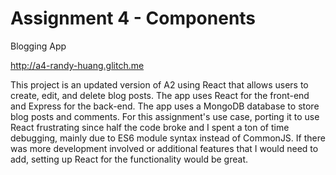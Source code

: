 Assignment 4 - Components
===

Blogging App

http://a4-randy-huang.glitch.me

This project is an updated version of A2 using React that allows users to create, edit, and delete blog posts. The app uses React for the front-end and Express for the back-end. The app uses a MongoDB database to store blog posts and comments. For this assignment's use case, porting it to use React frustrating since half the code broke and I spent a ton of time debugging, mainly due to ES6 module syntax instead of CommonJS. If there was more development involved or additional features that I would need to add, setting up React for the functionality would be great.